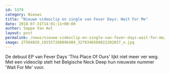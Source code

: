 ```yaml
---
id: 5370
category: Nieuws
title: "Nieuwe videoclip en single van Fever Days: Wait For Me"
date: 2018-07-31T14:01:11+00:00
author: Seppe Van Ael
layout: post
permalink: /news/nieuwe-videoclip-en-single-van-fever-days-wait-for-me/
image: 27504029_191557208096484_3279346560822202037_o.jpg
---
```

De debuut EP van Fever Days 'This Place Of Ours' lijkt niet meer ver weg. Met een videoclip stelt het Belgische Neck Deep hun nieuwste nummer 'Wait For Me' voor.
